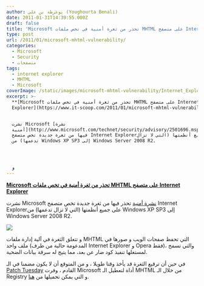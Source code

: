 ```yaml
---
author: يوغرطة بن علي (Youghourta Benali)
date: 2011-01-31T14:39:55.000Z
draft: false
title: 'Microsoft تحذر من ثغرة أمنية في تخص ملفات MHTML على متصفح Internet Explorer '
type: post
url: /2011/01/microsoft-mhtml-vulnerability/
categories:
  - Microsoft
  - Security
  - متصفحات
tags:
  - internet explorer
  - MHTML
  - Microsoft
coverImage: /static/images/microsoft-mhtml-vulnerability/Internet_Explorer_7_Logo_red.png
excerpt: >-
  **[Microsoft تحذر من ثغرة أمنية في تخص ملفات MHTML على متصفح Internet
  Explorer](https://www.it-scoop.com/2011/01/microsoft-mhtml-vulnerability/)**


  نشرت Microsoft [نشرة
  أمنية](http://www.microsoft.com/technet/security/advisory/2501696.mspx) تحذر
  فيها من ثغرة جديدة تخص متصفح Internet Explorerعلى جميع أنظمتها (التي لا تزال
  تدعمها) من Windows XP SP3 إلى Windows Server 2008 R2.




  و
---
```

**[Microsoft تحذر من ثغرة أمنية في تخص ملفات MHTML على متصفح Internet Explorer](https://www.it-scoop.com/2011/01/microsoft-mhtml-vulnerability/)**

نشرت Microsoft [نشرة أمنية](http://www.microsoft.com/technet/security/advisory/2501696.mspx) تحذر فيها من ثغرة جديدة تخص متصفح Internet Explorerعلى جميع أنظمتها (التي لا تزال تدعمها) من Windows XP SP3 إلى Windows Server 2008 R2.

![](/static/images/microsoft-mhtml-vulnerability/Internet_Explorer\_7\_Logo_red.png)

و تتعلق الثغرة في آلية إدارة ملفات MHTML التي تحفظ صفحات الويب و صورها في ملف واحد (المدعومة حالية من طرف Internet Explorer و Opera فقط)، والتي تسمح لمستغلها تنفيذ كود ضار عن بعد، مما يتيح له سرقة بيانات الضحية.

في حين أن ترقيع الثغرة قد يأخذ وقتا طويلا ، و من المتوقع أن لا يكون مضمنا في الـ [Patch Tuesday](https://www.it-scoop.com/tag/Patch-Tuesday/) القادم ، وفرت Microsoft أداة لتعطيل الـ MHTML من خلال الـ Registry و التي يمكن تحميلها من [هنا](http://support.microsoft.com/kb/2501696).
